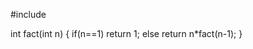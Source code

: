 #include <iostream>


int fact(int n)
    {
    	if(n==1)
    	return 1;
    	else 
    	return n*fact(n-1);
}
